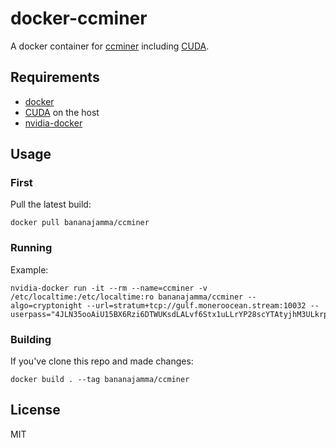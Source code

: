 # docker-ccminer

A docker container for [ccminer](https://github.com/tpruvot/ccminer.git) including [CUDA](https://hub.docker.com/r/nvidia/cuda/).

## Requirements

 * [docker](https://docs.docker.com/install/)
 * [CUDA](https://developer.nvidia.com/cuda-downloads) on the host
 * [nvidia-docker](https://github.com/NVIDIA/nvidia-docker)

## Usage

### First

Pull the latest build:

```
docker pull bananajamma/ccminer
```

### Running

Example:

```
nvidia-docker run -it --rm --name=ccminer -v /etc/localtime:/etc/localtime:ro bananajamma/ccminer --algo=cryptonight --url=stratum+tcp://gulf.moneroocean.stream:10032 --userpass="4JLN35ooAiU15BX6Rzi6DTWUKsdLALvf6Stx1uLLrYP28scYTAtyjhM3ULkrpCQMQ1BGvn2hSaYGtSzwtPcZhFSwdoFypnBsb6wKfhTGix:x"
```

### Building

If you've clone this repo and made changes:

```
docker build . --tag bananajamma/ccminer
```

## License

MIT

